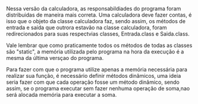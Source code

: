 Nessa versão da calculadora, as responsabildiades do programa foram distribuidas de maneira mais correta.
Uma calculadora deve fazer contas, é isso que o objeto da classe calculadora faz, sendo assim, os métodos de entrada e saída que
outrora estavão na classe calculadora, foram redirecionados para suas respectvias classes, Entrada.class e Saida.class.

Vale lembrar que como praticamente todos os métodos de todas as classes são "static", a memória utilizada pelo programa na hora da execução
é a mesma da última versçao do programa.

Para fazer com que o programa utilize apenas a memória necessária para realizar sua função, é necessário definir métodos dinâmicos, uma ideia seria fazer com que cada operação fosse um método dinâmico, sendo assim, se o programa executar sem fazer nenhuma operação de soma,nao será alocada memória para executar a soma.
